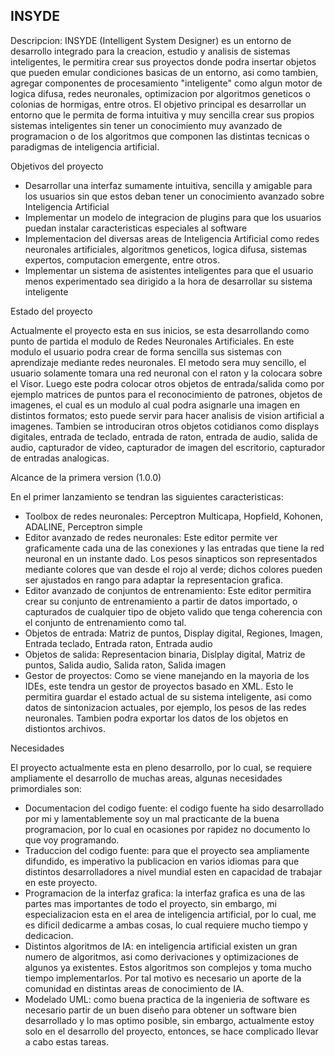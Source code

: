 INSYDE
------

Descripcion: INSYDE (Intelligent System Designer) es un entorno de desarrollo integrado para la creacion, estudio y
analisis de sistemas inteligentes, le permitira crear sus proyectos donde podra insertar objetos que pueden emular 
condiciones basicas de un entorno, asi como tambien, agregar componentes de procesamiento "inteligente" como 
algun motor de logica difusa, redes neuronales, optimizacion por algoritmos geneticos o colonias de hormigas, entre
otros. El objetivo principal es desarrollar un entorno que le permita de forma intuitiva y muy sencilla crear sus 
propios sistemas inteligentes sin tener un conocimiento muy avanzado de programacion o de los algoritmos 
que componen las distintas tecnicas o paradigmas de inteligencia artificial.

Objetivos del proyecto

- Desarrollar una interfaz sumamente intuitiva, sencilla y amigable para los usuarios sin que estos deban tener
  un conocimiento avanzado sobre Inteligencia Artificial
- Implementar un modelo de integracion de plugins para que los usuarios puedan instalar caracteristicas especiales
  al software
- Implementacion del diversas areas de Inteligencia Artificial como redes neuronales artificiales, algoritmos geneticos,
  logica difusa, sistemas expertos, computacion emergente, entre otros.
- Implementar un sistema de asistentes inteligentes para que el usuario menos experimentado sea dirigido a la hora
  de desarrollar su sistema inteligente

Estado del proyecto

Actualmente el proyecto esta en sus inicios, se esta desarrollando como punto de partida el modulo de Redes Neuronales
Artificiales. En este modulo el usuario podra crear de forma sencilla sus sistemas con aprendizaje mediante redes 
neuronales. 
El metodo sera muy sencillo, el usuario solamente tomara una red neuronal con el raton y la colocara sobre el Visor.
Luego este podra colocar otros objetos de entrada/salida como por ejemplo matrices de puntos para el reconocimiento
de patrones, objetos de imagenes, el cual es un modulo al cual podra asignarle una imagen en distintos formatos; 
esto puede servir para hacer analisis de vision artificial a imagenes. Tambien se introduciran otros objetos cotidianos
como displays digitales, entrada de teclado, entrada de raton, entrada de audio, salida de audio, capturador de video,
capturador de imagen del escritorio, capturador de entradas analogicas.

Alcance de la primera version (1.0.0)

En el primer lanzamiento se tendran las siguientes caracteristicas: 

- Toolbox de redes neuronales:
    Perceptron Multicapa, Hopfield, Kohonen, ADALINE, Perceptron simple
- Editor avanzado de redes neuronales:
    Este editor permite ver graficamente cada una de las conexiones y las entradas que tiene la red neuronal
    en un instante dado. Los pesos sinapticos son representados mediante colores que van desde el rojo al verde; 
    dichos colores pueden ser ajustados en rango para adaptar la representacion grafica.
- Editor avanzado de conjuntos de entrenamiento:
    Este editor permitira crear su conjunto de entrenamiento a partir de datos importado, o capturados de cualquier
    tipo de objeto valido que tenga coherencia con el conjunto de entrenamiento como tal.
- Objetos de entrada:
    Matriz de puntos, Display digital, Regiones, Imagen, Entrada teclado, Entrada raton, Entrada audio
- Objetos de salida:
    Representacion binaria, Dislplay digital, Matriz de puntos, Salida audio, Salida raton, Salida imagen
- Gestor de proyectos:
    Como se viene manejando en la mayoria de los IDEs, este tendra un gestor de proyectos basado en XML. Esto le
    permitira guardar el estado actual de su sistema inteligente, asi como datos de sintonizacion actuales, por ejemplo,
    los pesos de las redes neuronales. Tambien podra exportar los datos de los objetos en distiontos archivos.

Necesidades

El proyecto actualmente esta en pleno desarrollo, por lo cual, se requiere ampliamente el desarrollo de muchas areas, 
algunas necesidades primordiales son:

- Documentacion del codigo fuente: el codigo fuente ha sido desarrollado por mi y lamentablemente soy un mal
  practicante de la buena programacion, por lo cual en ocasiones por rapidez no documento lo que voy programando.
- Traduccion del codigo fuente: para que el proyecto sea ampliamente difundido, es imperativo la publicacion en varios
  idiomas para que distintos desarrolladores a nivel mundial esten en capacidad de trabajar en este proyecto.
- Programacion de la interfaz grafica: la interfaz grafica es una de las partes mas importantes de todo el proyecto,
  sin embargo, mi especializacion esta en el area de inteligencia artificial, por lo cual, me es dificil dedicarme a 
  ambas cosas, lo cual requiere mucho tiempo y dedicacion.
- Distintos algoritmos de IA: en inteligencia artificial existen un gran numero de algoritmos, asi como derivaciones
  y optimizaciones de algunos ya existentes. Estos algoritmos son complejos y toma mucho tiempo implementarlos. Por 
  tal motivo es necesario un aporte de la comunidad en distintas areas de conocimiento de IA.
- Modelado UML: como buena practica de la ingenieria de software es necesario partir de un buen diseño para obtener
  un software bien desarrollado y lo mas optimo posible, sin embargo, actualmente estoy solo en el desarrollo del
  proyecto, entonces, se hace complicado llevar a cabo estas tareas.
